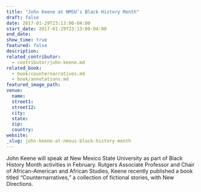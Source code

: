 ```yaml
---
title: "John Keene at NMSU’s Black History Month"
draft: false
date: 2017-01-29T23:13:00-04:00
start_date: 2017-01-29T23:13:00-04:00
end_date:
show_time: true
featured: false
description:
related_contributor:
  - contributor/john-keene.md
related_book:
  - book/counternarratives.md
  - book/annotations.md
featured_image_path:
venue:
  name:
  street1:
  street12:
  city:
  state:
  zip:
  country:
website:
_slug: john-keene-at-nmsus-black-history-month
---
```


John Keene will speak at New Mexico State University as part of Black History Month activities in February. Rutgers Associate Professor and Chair of African-American and African Studies, Keene recently published a book titled “Counternarratives,” a collection of fictional stories, with New Directions.

